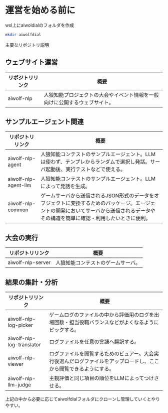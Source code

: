 # 運営を始める前に

wsl上にaiwoldialのフォルダを作成

```bash
mkdir aiwolfdial
```

主要なリポジトリ説明

## ウェブサイト運営

| リポジトリリンク | 概要 |
| --- | --- |
| aiwolf-nlp | 人狼知能プロジェクトの大会やイベント情報を一般向けに公開するウェブサイト。 |

## サンプルエージェント関連

| リポジトリリンク | 概要 |
| --- | --- |
| aiwolf-nlp-agent | 人狼知能コンテストのサンプルエージェント。LLMは使わず、テンプレからランダムで選択し発話。サーバ起動後、実行テストなどで使える。 |
| aiwolf-nlp-agent-llm | 人狼知能コンテストのサンプルエージェント。LLMによって発話を生成。 |
| aiwolf-nlp-common | ゲームサーバから送信されるJSON形式のデータをオブジェクトに変換するためのパッケージ。エージェントの開発においてサーバから送信されるデータやその構造を簡単に確認・利用したいときに便利。 |

## 大会の実行

| リポジトリリンク | 概要 |
| --- | --- |
| aiwolf-nlp-server | 人狼知能コンテストのゲームサーバ。 |

## 結果の集計・分析

| リポジトリリンク | 概要 |
| --- | --- |
| aiwolf-nlp-log-picker | ゲームログのファイルの中から評価用のログを出場回数・担当役職バランスなどがよくなるようにピックする。 |
| aiwolf-nlp-log-translator | ログファイルを任意の言語へ翻訳する。 |
| aiwolf-nlp-viewer | ログファイルを閲覧するためのビュアー。大会実行後選んだログファイルをアップロードし、ここから閲覧できるようにする。 |
| aiwolf-nlp-llm-judge | 主観評価と同じ項目の順位をLLMによってつけさせる。 |

上記の中から必要に応じてaiwolfdialフォルダにクローンし管理していくとやりやすい。
